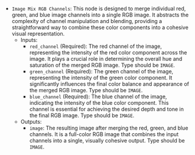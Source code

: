 - `Image Mix RGB Channels`: This node is designed to merge individual red, green, and blue image channels into a single RGB image. It abstracts the complexity of channel manipulation and blending, providing a straightforward way to combine these color components into a cohesive visual representation.
    - Inputs:
        - `red_channel` (Required): The red channel of the image, representing the intensity of the red color component across the image. It plays a crucial role in determining the overall hue and saturation of the merged RGB image. Type should be `IMAGE`.
        - `green_channel` (Required): The green channel of the image, representing the intensity of the green color component. It significantly influences the final color balance and appearance of the merged RGB image. Type should be `IMAGE`.
        - `blue_channel` (Required): The blue channel of the image, indicating the intensity of the blue color component. This channel is essential for achieving the desired depth and tone in the final RGB image. Type should be `IMAGE`.
    - Outputs:
        - `image`: The resulting image after merging the red, green, and blue channels. It is a full-color RGB image that combines the input channels into a single, visually cohesive output. Type should be `IMAGE`.
